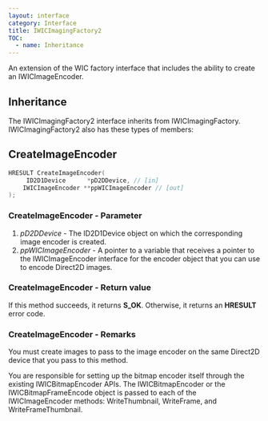 ```yaml
---
layout: interface
category: Interface
title: IWICImagingFactory2
TOC:
  - name: Inheritance
---
```


An extension of the WIC factory interface that includes the ability to create an IWICImageEncoder.

## Inheritance

The IWICImagingFactory2 interface inherits from IWICImagingFactory. IWICImagingFactory2 also has these types of members:

## CreateImageEncoder

```cpp
HRESULT CreateImageEncoder(
     ID2D1Device      *pD2DDevice, // [in]
    IWICImageEncoder **ppWICImageEncoder // [out]
);
```

### CreateImageEncoder - Parameter

1. *pD2DDevice* - The ID2D1Device object on which the corresponding image encoder is created.
2. *ppWICImageEncoder* - A pointer to a variable that receives a pointer to the IWICImageEncoder interface for the encoder object that you can use to encode Direct2D images.

### CreateImageEncoder - Return value

If this method succeeds, it returns **S_OK**. Otherwise, it returns an **HRESULT** error code.

### CreateImageEncoder - Remarks

You must create images to pass to the image encoder on the same Direct2D device that you pass to this method.

You are responsible for setting up the bitmap encoder itself through the existing IWICBitmapEncoder APIs. The IWICBitmapEncoder or the IWICBitmapFrameEncode object is passed to each of the IWICImageEncoder methods: WriteThumbnail, WriteFrame, and WriteFrameThumbnail.

